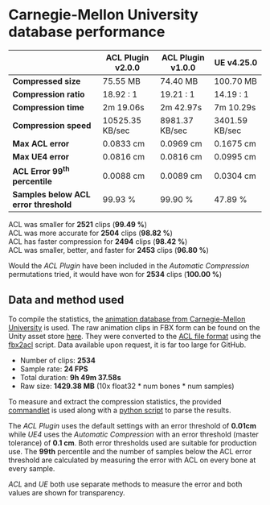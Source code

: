 # Carnegie-Mellon University database performance

|                 | ACL Plugin v2.0.0 | ACL Plugin v1.0.0 | UE v4.25.0 |
| -------                | --------   | --------      | --------      |
| **Compressed size**    | 75.55 MB | 74.40 MB | 100.70 MB |
| **Compression ratio**  | 18.92 : 1 | 19.21 : 1 | 14.19 : 1 |
| **Compression time**   | 2m 19.06s | 2m 42.97s | 7m 10.29s |
| **Compression speed**  | 10525.35 KB/sec | 8981.37 KB/sec | 3401.59 KB/sec |
| **Max ACL error**      | 0.0833 cm | 0.0969 cm | 0.1675 cm |
| **Max UE4 error**      | 0.0816 cm | 0.0816 cm | 0.0995 cm |
| **ACL Error 99<sup>th</sup> percentile** | 0.0088 cm | 0.0089 cm | 0.0304 cm |
| **Samples below ACL error threshold** | 99.93 % | 99.90 % | 47.89 % |

ACL was smaller for **2521** clips (**99.49 %**)  
ACL was more accurate for **2504** clips (**98.82 %**)  
ACL has faster compression for **2494** clips (**98.42 %**)  
ACL was smaller, better, and faster for **2453** clips (**96.80 %**)  

Would the *ACL Plugin* have been included in the *Automatic Compression* permutations tried, it would have won for **2534** clips (**100.00 %**)

## Data and method used

To compile the statistics, the [animation database from Carnegie-Mellon University](http://mocap.cs.cmu.edu/) is used.
The raw animation clips in FBX form can be found on the Unity asset store [here](https://www.assetstore.unity3d.com/en/#!/content/19991).
They were converted to the [ACL file format](the_acl_file_format.md) using the [fbx2acl](https://github.com/nfrechette/acl/tree/develop/tools/fbx2acl) script. Data available upon request, it is far too large for GitHub.

*  Number of clips: **2534**
*  Sample rate: **24 FPS**
*  Total duration: **9h 49m 37.58s**
*  Raw size: **1429.38 MB** (10x float32 * num bones * num samples)

To measure and extract the compression statistics, the provided [commandlet](../ACLPlugin/Source/ACLPluginEditor/Classes/ACLStatsDumpCommandlet.h) is used along with a [python script](../ACLPlugin/Extras/stat_parser.py) to parse the results.

The *ACL Plugin* uses the default settings with an error threshold of **0.01cm** while *UE4* uses the *Automatic Compression* with an error threshold (master tolerance) of **0.1 cm**. Both error thresholds used are suitable for production use. The **99th** percentile and the number of samples below the ACL error threshold are calculated by measuring the error with ACL on every bone at every sample.

*ACL* and *UE* both use separate methods to measure the error and both values are shown for transparency.

